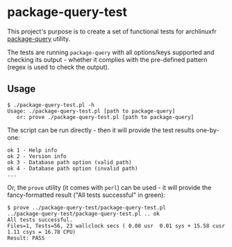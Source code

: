 # package-query-test
This project's purpose is to create a set of functional tests for archlinuxfr [package-query](https://github.com/archlinuxfr/package-query) utility.

The tests are running `package-query` with all options/keys supported and checking its output - whether it complies with the pre-defined pattern (regex is used to check the output).

## Usage
```
$ ./package-query-test.pl -h
Usage: ./package-query-test.pl [path to package-query]
   or: prove ./package-query-test.pl [path to package-query]
```
The script can be run directly - then it will provide the test results one-by-one:
```
ok 1 - Help info
ok 2 - Version info
ok 3 - Database path option (valid path)
ok 4 - Database path option (invalid path)
...
```
Or, the `prove` utility (it comes with `perl`) can be used - it will provide the fancy-formatted result ("All tests successful" in green):
```
$ prove ../package-query-test/package-query-test.pl 
../package-query-test/package-query-test.pl .. ok     
All tests successful.
Files=1, Tests=56, 23 wallclock secs ( 0.08 usr  0.01 sys + 15.58 cusr  1.11 csys = 16.78 CPU)
Result: PASS
```
